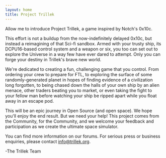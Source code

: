 ```yaml
---
layout: home
title: Project Trillek
---
```


Allow me to introduce Project Trillek, a game inspired by Notch's 0x10c.

This effort is not a buildup from the now-indefinitely delayed 0x10c, but instead a reimagining of that Sci-fi sandbox. Armed with your trusty ship, its DCPU16-based control system and a weapon or six, you too can set out to explore the Universe in a way few have ever dared to attempt. Only you can forge your destiny in Trillek's brave new world.

We're dedicated to creating a fun, challenging game that you control. From ordering your crew to prepare for FTL, to exploring the surface of some randomly-generated planet in hopes of finding evidence of a civilization long forgotten, to being chased down the halls of your own ship by an alien menace, other traders beating you to market, or even taking the fight to your fellow man before watching your ship be ripped apart while you float away in an escape pod.

This will be an epic journey in Open Source (and open space). We hope you'll enjoy the end result. But we need your help! This project comes from the Community, for the Community, and we welcome your feedback and participation as we create the ultimate space simulator.

You can find more information on our forums. For serious press or business enquiries, please contact [info@trillek.org][email].

-The Trillek Team

[email]: mailto:info@trillek.org